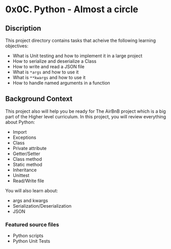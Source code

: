 # 0x0C. Python - Almost a circle
## Discription
This project directory contains tasks that acheive the following learning objectives:

* What is Unit testing and how to implement it in a large project
* How to serialize and deserialize a Class
* How to write and read a JSON file
* What is `*args` and how to use it
* What is `**kwargs` and how to use it
* How to handle named arguments in a function

## Background Context
This project also will help you be ready for The AirBnB project which is a big part of the Higher level curriculum.
In this project, you will review everything about Python:

* Import
* Exceptions
* Class
* Private attribute
* Getter/Setter
* Class method
* Static method
* Inheritance
* Unittest
* Read/Write file

You will also learn about:

* args and kwargs
* Serialization/Deserialization
* JSON

### Featured source files
* Python scripts
* Python Unit Tests
